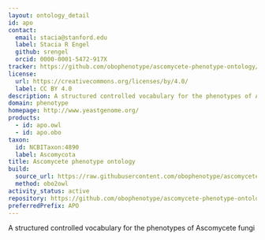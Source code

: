 ```yaml
---
layout: ontology_detail
id: apo
contact:
  email: stacia@stanford.edu
  label: Stacia R Engel
  github: srengel
  orcid: 0000-0001-5472-917X
tracker: https://github.com/obophenotype/ascomycete-phenotype-ontology/issues
license:
  url: https://creativecommons.org/licenses/by/4.0/
  label: CC BY 4.0
description: A structured controlled vocabulary for the phenotypes of Ascomycete fungi
domain: phenotype
homepage: http://www.yeastgenome.org/
products:
  - id: apo.owl
  - id: apo.obo
taxon:
  id: NCBITaxon:4890
  label: Ascomycota
title: Ascomycete phenotype ontology
build:
  source_url: https://raw.githubusercontent.com/obophenotype/ascomycete-phenotype-ontology/master/apo.obo
  method: obo2owl
activity_status: active
repository: https://github.com/obophenotype/ascomycete-phenotype-ontology
preferredPrefix: APO
---
```


A structured controlled vocabulary for the phenotypes of Ascomycete fungi
